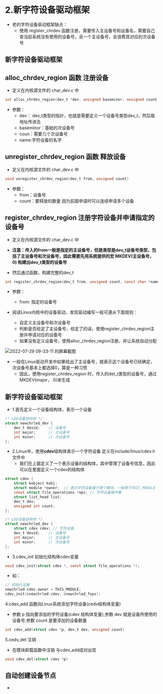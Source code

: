 # 2.新字符设备驱动框架  

* 老的字符设备驱动框架缺点：
    * 使用 register_chrdev 函数注册，需要传入主设备号和设备名，需要自己查当前系统没有使用的设备号，且一个主设备号，会浪费其对应的次设备号  



## 新字符设备驱动框架  


## alloc_chrdev_region 函数 注册设备

* 定义在内核源文件的 char_dev.c 中  

```c
int alloc_chrdev_region(dev_t *dev, unsigned baseminor, unsigned count, const char *name)
```

* 参数：
    * dev： dev_t类型的指针，也就是需要定义一个设备号类型dev_t，然后取地址传进去 
    * baseminor：基础的次设备号  
    * coun：需要几个次设备号
    * name:字符设备的名字   


## unregister_chrdev_region 函数 释放设备  

* 定义在内核源文件的 char_dev.c 中

```c
void unregister_chrdev_region(dev_t from, unsigned count)
```

* 参数：
    * from：设备号  
    * count：要释放的数量  因为前面申请时可以连续申请多个设备  

## register_chrdev_region 注册字符设备并申请指定的设备号  

* 定义在内核源文件的 char_dev.c 中

* **注意：传入的from一般是指定的主设备号，但是类型是dev_t设备号类型，包括了主设备号和次设备号，因此需要先用系统提供的宏 MKDEV(主设备号，0) 构建出dev_t类型的设备号**  
* 然后通过函数，构建完整的dev_t

```c
int register_chrdev_region(dev_t from, unsigned count, const char *name)
```

* 参数：
    * from: 指定的设备号



* 阅读Linux内核中的设备驱动，发现驱动编写一般可遵从下面规则：  
    * 自定义主设备号和次设备号 
    * 判断是否给定了主设备号，给定了的话，使用register_chrdev_region注册并申请对应的设备号  
    * 如果没有定义设备号，使用alloc_chrdev_region注册，并让系统自动分配  

![2022-07-29 09-33-11 的屏幕截图](https://user-images.githubusercontent.com/58176267/181664385-c552cd65-7eef-4cdd-89bc-15c3e21ed59b.png)  


* 一般在Linux驱动开发中如果给出了主设备号，就表示这个设备号已经确定，次设备号基本上都选择0，算是一种习惯  
    * 因此，使用register_chrdev_region 时，传入的det_t类型的设备号，通过 MKDEV(major， 0)来生成  


## 新字符设备驱动框架  

* 1.首先定义一个设备结构体，表示一个设备  

```c
/* LED设备结构体 */
struct newchrled_dev {
	dev_t devid; 	// 设备号  
	int major;  	// 主设备号 
	int minor;		// 次设备号
};
```

* 2.Linux中，使用**cdev**结构体表示一个字符设备 定义在include/linux/cdev.h 文件中  
    * 我们在上面定义了一个表示设备的结构体，其中管理了设备号信息，因此可以在里面定义一个cdev的结构体  

```c
struct cdev {
	struct kobject kobj;
	struct module *owner;  // 表示字符设备属于哪个模块，一般等于THIS_MODULE
	const struct file_operations *ops; // 字符设备操作集
	struct list_head list;
	dev_t dev;
	unsigned int count;
};
```

```c
/* LED设备结构体 */
struct newchrled_dev {
	struct cdev cdev; // 字符设备 
    dev_t devid; 	// 设备号  
	int major;  	// 主设备号 
	int minor;		// 次设备号
};
```

* 3.cdev_init 初始化结构体cdev变量 

```c
void cdev_init(struct cdev *, const struct file_operations *);  
```
* 如：

```c
// 初始化设备  
newchrled.cdev.owner = THIS_MODULE;
cdev_init(&newchrled.cdev, &newchrled_fops);
```

4.cdev_add 函数向Linux系统添加字符设备(cedv结构体变量)  

* 参数 p 指向要添加的字符设备(cdev 结构体变量),参数 dev 就是设备所使用的设备号,参数 count 是要添加的设备数量

```c
int cdev_add(struct cdev *p, dev_t dev, unsigned count)
```

5.cedv_del 注销  

* 在模块卸载函数中注销  与cdev_add成对出现  

```c
void cdev_del(struct cdev *p)
```

## 自动创建设备节点  

* 








